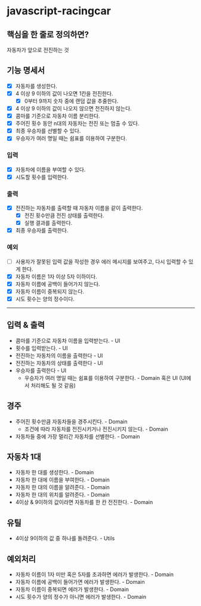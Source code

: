 # javascript-racingcar

## 핵심을 한 줄로 정의하면?

자동차가 앞으로 전진하는 것

## 기능 명세서

- [x] 자동차를 생성한다.
- [x] 4 이상 9 이하의 값이 나오면 1칸을 전진한다.
  - [x] 0부터 9까지 숫자 중에 랜덤 값을 추줄한다.
- [x] 4 이상 9 이하의 값이 나오지 않으면 전진하지 않는다.
- [x] 콤마를 기준으로 자동차 이름 분리한다.
- [x] 주어진 횟수 동안 n대의 자동차는 전진 또는 멈출 수 있다.
- [x] 최종 우승자를 선별할 수 있다.
- [x] 우승자가 여러 명일 때는 쉼표를 이용하여 구분한다.

### 입력

- [x] 자동차에 이름을 부여할 수 있다.
- [x] 시도할 횟수를 입력한다.

### 출력

- [x] 전진하는 자동차를 출력할 때 자동차 이름을 같이 출력한다.
  - [x] 전진 횟수만큼 전진 상태를 출력한다.
  - [x] 실행 결과를 출력한다.
- [x] 최종 우승자를 출력한다.

### 예외

- [ ] 사용자가 잘못된 입력 값을 작성한 경우 에러 메시지를 보여주고, 다시 입력할 수 있게 한다.
- [x] 자동차 이름은 1자 이상 5자 이하이다.
- [x] 자동차 이름에 공백이 들어가지 않는다.
- [x] 자동차 이름이 중복되지 않는다.
- [x] 시도 횟수는 양의 정수이다.

---

## 입력 & 출력

- 콤마를 기준으로 자동차 이름을 입력받는다. - UI
- 횟수를 입력받는다. - UI
- 전진하는 자동차의 이름을 출력한다 - UI
- 전진하는 자동차의 상태를 출력한다 - UI
- 우승자를 출력한다 - UI
  - 우승자가 여러 명일 때는 쉼표를 이용하여 구분한다. - Domain 혹은 UI (UI에서 처리해도 될 것 같음)

## 경주

- 주어진 횟수만큼 자동차들을 경주시킨다. - Domain
  - 조건에 따라 자동차를 전진시키거나 전진시키지 않는다. - Domain
- 자동차들 중에 가장 멀리간 자동차를 선별한다. - Domain

## 자동차 1대

- 자동차 한 대를 생성한다. - Domain
- 자동차 한 대에 이름을 부여한다. - Domain
- 자동차 한 대의 이름을 알려준다. - Domain
- 자동차 한 대의 위치를 알려준다. - Domain
- 4이상 & 9이하의 값이라면 자동차를 한 칸 전진한다. - Domain

## 유틸

- 4이상 9이하의 값 중 하나를 돌려준다. - Utils

## 예외처리

- 자동차 이름이 1자 미만 혹은 5자를 초과하면 에러가 발생한다. - Domain
- 자동차 이름에 공백이 들어가면 에러가 발생한다. - Domain
- 자동차 이름이 중복되면 에러가 발생한다. - Domain
- 시도 횟수가 양의 정수가 아니면 에러가 발생한다. - Domain
